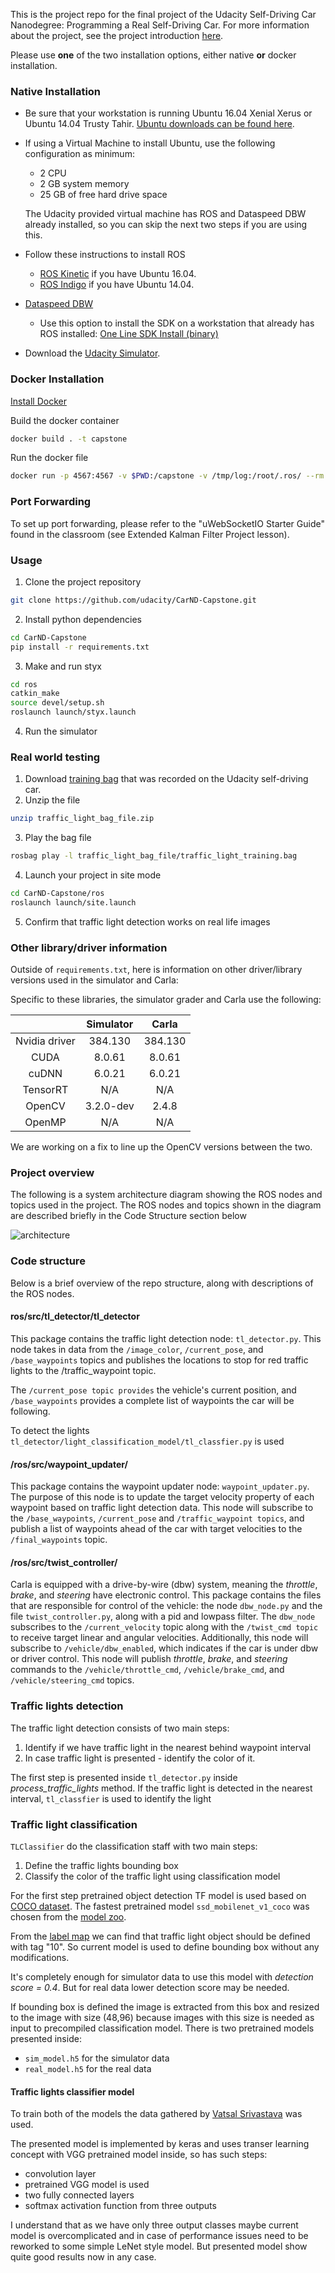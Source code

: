 This is the project repo for the final project of the Udacity Self-Driving Car Nanodegree: Programming a Real Self-Driving Car. For more information about the project, see the project introduction [here](https://classroom.udacity.com/nanodegrees/nd013/parts/6047fe34-d93c-4f50-8336-b70ef10cb4b2/modules/e1a23b06-329a-4684-a717-ad476f0d8dff/lessons/462c933d-9f24-42d3-8bdc-a08a5fc866e4/concepts/5ab4b122-83e6-436d-850f-9f4d26627fd9).

Please use **one** of the two installation options, either native **or** docker installation.

### Native Installation

* Be sure that your workstation is running Ubuntu 16.04 Xenial Xerus or Ubuntu 14.04 Trusty Tahir. [Ubuntu downloads can be found here](https://www.ubuntu.com/download/desktop).
* If using a Virtual Machine to install Ubuntu, use the following configuration as minimum:
  * 2 CPU
  * 2 GB system memory
  * 25 GB of free hard drive space

  The Udacity provided virtual machine has ROS and Dataspeed DBW already installed, so you can skip the next two steps if you are using this.

* Follow these instructions to install ROS
  * [ROS Kinetic](http://wiki.ros.org/kinetic/Installation/Ubuntu) if you have Ubuntu 16.04.
  * [ROS Indigo](http://wiki.ros.org/indigo/Installation/Ubuntu) if you have Ubuntu 14.04.
* [Dataspeed DBW](https://bitbucket.org/DataspeedInc/dbw_mkz_ros)
  * Use this option to install the SDK on a workstation that already has ROS installed: [One Line SDK Install (binary)](https://bitbucket.org/DataspeedInc/dbw_mkz_ros/src/81e63fcc335d7b64139d7482017d6a97b405e250/ROS_SETUP.md?fileviewer=file-view-default)
* Download the [Udacity Simulator](https://github.com/udacity/CarND-Capstone/releases).

### Docker Installation
[Install Docker](https://docs.docker.com/engine/installation/)

Build the docker container
```bash
docker build . -t capstone
```

Run the docker file
```bash
docker run -p 4567:4567 -v $PWD:/capstone -v /tmp/log:/root/.ros/ --rm -it capstone
```

### Port Forwarding
To set up port forwarding, please refer to the "uWebSocketIO Starter Guide" found in the classroom (see Extended Kalman Filter Project lesson).

### Usage

1. Clone the project repository
```bash
git clone https://github.com/udacity/CarND-Capstone.git
```

2. Install python dependencies
```bash
cd CarND-Capstone
pip install -r requirements.txt
```
3. Make and run styx
```bash
cd ros
catkin_make
source devel/setup.sh
roslaunch launch/styx.launch
```
4. Run the simulator

### Real world testing
1. Download [training bag](https://s3-us-west-1.amazonaws.com/udacity-selfdrivingcar/traffic_light_bag_file.zip) that was recorded on the Udacity self-driving car.
2. Unzip the file
```bash
unzip traffic_light_bag_file.zip
```
3. Play the bag file
```bash
rosbag play -l traffic_light_bag_file/traffic_light_training.bag
```
4. Launch your project in site mode
```bash
cd CarND-Capstone/ros
roslaunch launch/site.launch
```
5. Confirm that traffic light detection works on real life images

### Other library/driver information
Outside of `requirements.txt`, here is information on other driver/library versions used in the simulator and Carla:

Specific to these libraries, the simulator grader and Carla use the following:

|        | Simulator | Carla  |
| :-----------: |:-------------:| :-----:|
| Nvidia driver | 384.130 | 384.130 |
| CUDA | 8.0.61 | 8.0.61 |
| cuDNN | 6.0.21 | 6.0.21 |
| TensorRT | N/A | N/A |
| OpenCV | 3.2.0-dev | 2.4.8 |
| OpenMP | N/A | N/A |

We are working on a fix to line up the OpenCV versions between the two.

### Project overview

The following is a system architecture diagram showing the ROS nodes and topics used in the project. The ROS nodes and topics shown in the diagram are described briefly in the Code Structure section below

![architecture](imgs/final-project-ros-graph-v2.png)

### Code structure

Below is a brief overview of the repo structure, along with descriptions of the ROS nodes.

#### **ros/src/tl_detector/tl_detector**

This package contains the traffic light detection node: ```tl_detector.py```. This node takes in data from the ```/image_color```, ```/current_pose```, and ```/base_waypoints``` topics and publishes the locations to stop for red traffic lights to the /traffic_waypoint topic.

The ```/current_pose topic provides``` the vehicle's current position, and ```/base_waypoints``` provides a complete list of waypoints the car will be following.

To detect the lights ```tl_detector/light_classification_model/tl_classfier.py``` is used

#### **/ros/src/waypoint_updater/**
This package contains the waypoint updater node: ```waypoint_updater.py```. The purpose of this node is to update the target velocity property of each waypoint based on traffic light detection data. This node will subscribe to the ```/base_waypoints```, ```/current_pose``` and ```/traffic_waypoint topics```, and publish a list of waypoints ahead of the car with target velocities to the ```/final_waypoints``` topic.

#### **/ros/src/twist_controller/**

Carla is equipped with a drive-by-wire (dbw) system, meaning the *throttle*, *brake*, and *steering* have electronic control. This package contains the files that are responsible for control of the vehicle: the node ```dbw_node.py``` and the file ```twist_controller.py```, along with a pid and lowpass filter. The ```dbw_node``` subscribes to the ```/current_velocity``` topic along with the ```/twist_cmd topic``` to receive target linear and angular velocities. Additionally, this node will subscribe to ```/vehicle/dbw_enabled```, which indicates if the car is under dbw or driver control. This node will publish *throttle*, *brake*, and *steering* commands to the ```/vehicle/throttle_cmd```, ```/vehicle/brake_cmd```, and ```/vehicle/steering_cmd``` topics.

### Traffic lights detection

The traffic light detection consists of two main steps:
1. Identify if we have traffic light in the nearest behind waypoint interval
2. In case traffic light is presented - identify the color of it.

The first step is presented inside ```tl_detector.py``` inside *process_traffic_lights* method. If the traffic light is detected in the nearest interval, ```tl_classfier``` is used to identify the light

### Traffic light classification

```TLClassifier``` do the classification staff with two main steps:

1. Define the traffic lights bounding box
2. Classify the color of the traffic light using classification model

For the first step pretrained object detection TF model is used based on [COCO dataset](http://cocodataset.org/). The fastest pretrained model ```ssd_mobilenet_v1_coco``` was chosen from the [model zoo](https://github.com/tensorflow/models/blob/477ed41e7e4e8a8443bc633846eb01e2182dc68a/object_detection/g3doc/detection_model_zoo.md). 

From the [label map](https://github.com/tensorflow/models/blob/477ed41e7e4e8a8443bc633846eb01e2182dc68a/object_detection/data/mscoco_label_map.pbtxt) we can find that traffic light object should be defined with tag "10". So current model is used to define bounding box without any modifications.

It's  completely enough for simulator data to use this model with *detection score = 0.4*. But for real data lower detection score may be needed.

If bounding box is defined the image is extracted from this box and resized to the image with size (48,96) because images with this size is needed as input to precompiled classification model. There is two pretrained models presented inside:
* ```sim_model.h5``` for the simulator data
* ```real_model.h5``` for the real data

#### Traffic lights classifier model

To train both of the models the data gathered by [Vatsal Srivastava](https://github.com/coldKnight/TrafficLight_Detection-TensorFlowAPI#get-the-models) was used.

The presented model is implemented by keras and uses transer learning concept with VGG pretrained model inside, so has such steps:

* convolution layer
* pretrained VGG model is used
* two fully connected layers
* softmax activation function from three outputs 

I understand that as we have only three output classes maybe current model is overcomplicated and in case of performance issues need to be reworked to some simple LeNet style model. But presented model show quite good results now in any case.

